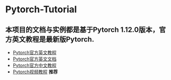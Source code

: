 # Pytorch-Tutorial
## 本项目的文档与实例都是基于Pytorch 1.12.0版本，官方英文教程是最新版Pytorch.
- [Pytorch官方英文教程](https://pytorch.org/tutorials/)   
- [Pytorch官方英文文档](https://pytorch.org/docs/1.2.0/)   
- [Pytorch官方中文教程](https://tangshusen.me/Deep-Learning-with-PyTorch-Chinese/#/chapter1/1.0)
- [Pytorch视频教程](https://www.bilibili.com/video/BV1Y7411d7Ys)  __推荐__
